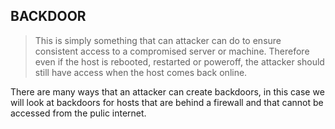 ## BACKDOOR

> This is simply something that can attacker can do to ensure consistent access to a compromised server or 
machine. Therefore even if the host is rebooted, restarted or poweroff, the attacker should still 
have access when the host comes back online.

There are many ways that an attacker can create backdoors, in this case we will look at backdoors for 
hosts that are behind a firewall and that cannot be accessed from the pulic internet.
